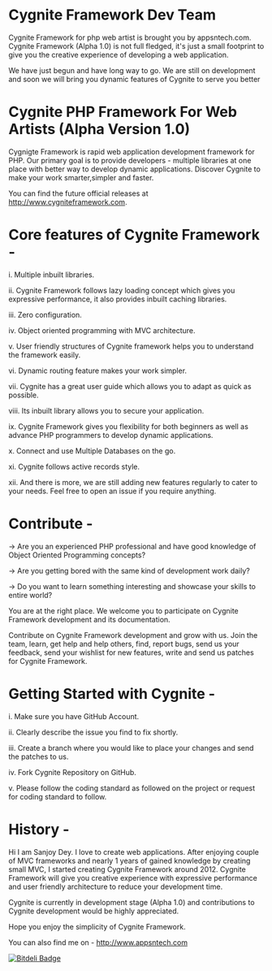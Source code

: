 Cygnite Framework Dev Team
==========================
Cygnite Framework for php web artist is brought you by appsntech.com. Cygnite Framework (Alpha 1.0) is not full fledged, it's just a small footprint to give you the creative experience of developing a web application.

We have just begun and have long way to go. We are still on development and soon we will bring you dynamic features of Cygnite to serve you better


Cygnite PHP Framework For Web Artists (Alpha Version 1.0)
=========================================================

Cygnigte Framework is rapid web application development framework for PHP. Our primary goal is to provide developers - multiple libraries at one place with better way to develop dynamic applications. Discover Cygnite to make your work smarter,simpler and faster.

You can find the future official releases at http://www.cygniteframework.com.

Core features of Cygnite Framework -
==================================

i. Multiple  inbuilt libraries.

ii. Cygnite Framework follows lazy loading concept which gives you expressive performance, it also provides inbuilt caching libraries.

iii. Zero configuration.

iv. Object oriented programming with MVC architecture.

v.  User friendly structures of Cygnite framework helps you to understand the framework easily.

vi. Dynamic routing feature makes your work simpler.

vii. Cygnite has a great user guide which allows you to adapt as quick as possible.

viii. Its inbuilt library allows you to secure your application.

ix. Cygnite Framework gives you flexibility for both beginners as well as advance PHP programmers to develop dynamic applications.

x. Connect and use Multiple Databases on the go.

xi. Cygnite follows active records style.

xii. And there is more, we are still adding new features regularly to cater to your needs. Feel free to open an issue if you require anything.


Contribute -
===========

-> Are you an experienced PHP professional and have good knowledge of Object Oriented Programming concepts?

-> Are you getting bored with the same kind of development work daily?

-> Do you want to learn something interesting and showcase your skills to entire world?

You are at the right place. We welcome you to participate on Cygnite Framework development and its documentation.

Contribute on Cygnite Framework development and grow with us. Join the team, learn, get help and help others, find, report bugs, send us your feedback, send your wishlist for new features, write and send us patches for Cygnite Framework.


Getting Started with Cygnite -
============================
i.  Make sure you have GitHub Account.

ii. Clearly describe the issue you find to fix shortly.

iii. Create a branch where you would like to place your changes and send the patches to us.

iv. Fork Cygnite Repository on GitHub.

v. Please follow the coding standard as followed on the project or request for coding standard to follow.


History -
=======
Hi I am Sanjoy Dey. I love to create web applications. After enjoying couple of MVC frameworks and nearly 1 years of gained knowledge by creating small MVC, I started creating Cygnite Framework around 2012. Cygnite Framework will give you creative experience with expressive performance and user friendly architecture to reduce your development time.

Cygnite is currently in development stage (Alpha 1.0) and contributions to Cygnite development would be highly appreciated.

Hope you enjoy the simplicity of Cygnite Framework.

You can also find me on - http://www.appsntech.com

[![Bitdeli Badge](https://d2weczhvl823v0.cloudfront.net/sanjoy87/cygniteframework/trend.png)](https://bitdeli.com/free "Bitdeli Badge")

